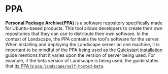 # PPA 

**Personal Package Archive(PPA)** is a software repository specifically made for Ubuntu-based products. This tool allows developers to create their own repositories that they can use to distribute their own software. In the context of Landscape, the PPA contains the tool's software for the server. 
When installing and deploying the Landscape server on one machine, it is important to be mindful of the PPA being used as the [Quickstart installation](https://ubuntu.com/landscape/docs/quickstart-deployment) guide mentions that it varies upon the version of server being used. For example, if the beta version of Landscape is being used, the guide states that [its PPA is `ppa:landscape/self-hosted-beta`](https://ubuntu.com/landscape/docs/quickstart-deployment).  
<!-- add a paragraph that compares PPA to an everyday object -->